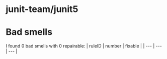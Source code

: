 # junit-team/junit5
# Bad smells
I found 0 bad smells with 0 repairable:
| ruleID | number | fixable |
| --- | --- | --- |

